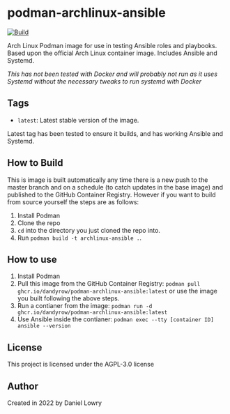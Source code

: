 # podman-archlinux-ansible
[![Build](https://github.com/dandyrow/podman-archlinux-ansible/actions/workflows/CI-CD.yml/badge.svg?branch=master)](https://github.com/dandyrow/podman-archlinux-ansible/actions/workflows/CI-CD.yml)

Arch Linux Podman image for use in testing Ansible roles and playbooks. Based upon the official Arch Linux container image. Includes Ansible and Systemd.

*This has not been tested with Docker and will probably not run as it uses Systemd without the necessary tweaks to run systemd with Docker*

## Tags

- `latest`: Latest stable version of the image.

Latest tag has been tested to ensure it builds, and has working Ansible and Systemd.

## How to Build

This is image is built automatically any time there is a new push to the master branch and on a schedule (to catch updates in the base image) and published to the GitHub Container Registry. However if you want to build from source yourself the steps are as follows:

1. Install Podman
2. Clone the repo
3. `cd` into the directory you just cloned the repo into.
4. Run `podman build -t archlinux-ansible .`.

## How to use

1. Install Podman
2. Pull this image from the GitHub Container Registry: `podman pull ghcr.io/dandyrow/podman-archlinux-ansible:latest` or use the image you built following the above steps.
3. Run a contianer from the image: `podman run -d ghcr.io/dandyrow/podman-archlinux-ansible:latest`
4. Use Ansible inside the contianer: `podman exec --tty [container ID] ansible --version`

## License

This project is licensed under the AGPL-3.0 license 

## Author

Created in 2022 by Daniel Lowry
